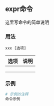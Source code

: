 ## expr命令
这里写命令的简单说明

### 用法
```
xxx [选项]
```

| 选项 | 说明 |
| --- | --- |
|  |  |
|  |  |
|  |  |

### 示例
```sh
# 示例的注释
命令示例

```
